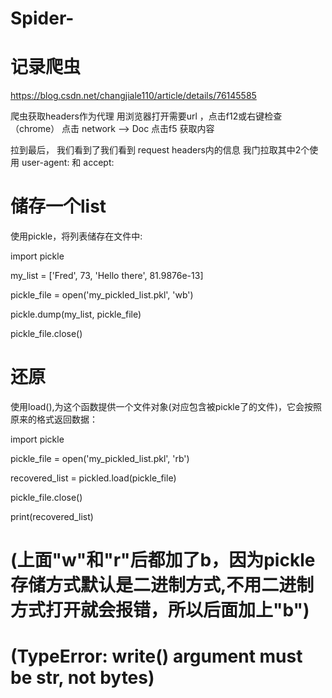 # Spider-
# 记录爬虫
https://blog.csdn.net/changjiale110/article/details/76145585 


爬虫获取headers作为代理 用浏览器打开需要url ，点击f12或右键检查（chrome） 点击 network –> Doc 点击f5 获取内容

拉到最后， 我们看到了我们看到 request headers内的信息 我门拉取其中2个使用 user-agent: 和 accept:

# 储存一个list

使用pickle，将列表储存在文件中:

import pickle

my_list = ['Fred', 73, 'Hello there', 81.9876e-13]

pickle_file = open('my_pickled_list.pkl', 'wb')

pickle.dump(my_list, pickle_file)

pickle_file.close()

# 还原

使用load(),为这个函数提供一个文件对象(对应包含被pickle了的文件)，它会按照原来的格式返回数据：

import pickle

pickle_file = open('my_pickled_list.pkl', 'rb')

recovered_list = pickled.load(pickle_file)

pickle_file.close()

print(recovered_list)

# (上面"w"和"r"后都加了b，因为pickle存储方式默认是二进制方式,不用二进制方式打开就会报错，所以后面加上"b")
# (TypeError: write() argument must be str, not bytes)

